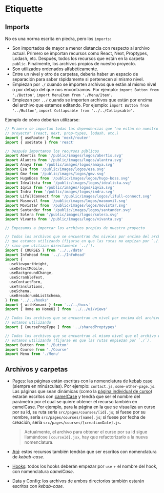 # Etiquette

## Imports

No es una norma escrita en piedra, pero los `imports`:

- Son importados de mayor a menor distancia con respecto al archivo actual.
  Primero se importan recursos como React, Next, Proptypes, Lodash, etc.
  Después, todos los recursos que están en la carpeta `public`. Finalmente,
  los archivos propios de nuestro proyecto.
- Son utilizados ordenados alfabéticamente.
- Entre un nivel y otro de carpetas, debería haber un espacio de separación
  para saber rápidamente si pertenecen al mismo nivel.
- Empiezan por `./` cuando se importen archivos que están al mismo nivel o por
  debajo del que nos encontramos. Por ejemplo: `import Button from './Button'`,
  `import MenuItem from './Menu/Item'`.
- Empiezan por `../` cuando se importen archivos que están por encima del
  archivo que estamos editando. Por ejemplo: `import Button from '../Button'`,
  `import Collapsable from '../../Collapsable'`.

Ejemplo de cómo deberían utilizarse:

```javascript
// Primero se importan todas las dependencias que "no están en nuestro
// proyecto" (react, next, prop-types, lodash, etc.)
import { useRouter } from 'next/router'
import { useState } from 'react'

// Después importamos los recursos públicos
import Abertis from '/public/images/logos/abertis.svg'
import Alantra from '/public/images/logos/alantra.svg'
import Anaya from '/public/images/logos/anaya.svg'
import Esa from '/public/images/logos/esa.svg'
import Gmv from '/public/images/logos/gmv.svg'
import HugoBoss from '/public/images/logos/hugo-boss.svg'
import Idealista from '/public/images/logos/idealista.svg'
import Iqvia from '/public/images/logos/iqvia.svg'
import Indra from '/public/images/logos/indra.svg'
import LifullConnect from '/public/images/logos/lifull-connect.svg'
import Masmovil from '/public/images/logos/masmovil.svg'
import Movistar from '/public/images/logos/movistar.svg'
import Santander from '/public/images/logos/santander.svg'
import Solera from '/public/images/logos/solera.svg'
import Vivanta from '/public/images/logos/vivanta.svg'

// Empezamos a importar los archivos propios de nuestro proyecto

// Todos los archivos que se encuentran dos niveles por encima del archivo
// que estamos utilizando (fijarse en que las rutas no empizan por `./../`,
// sino que utilizan directamente `../`).
import { COURSES } from '../../data'
import InfoHead from '../../InfoHead'
import {
  useViewportHeight,
  useDetectMobile,
  useBackgroundChange,
  useScrambleText,
  useContactForm,
  useTranslations,
  useSchema,
  useBreadcrumbListSchema,
} from '../../hooks'
import { withKonami } from '../../hocs'
import { Home as HomeUI } from '../../ui/views'

// Todos los archivos que se encuentran un nivel por encima del archivo que
// estamos utilizando
import { CoursePropType } from '../sharedProptypes'

// Todos los archivos que se encuentran al mismo nivel que el archivo que
// estamos utilizando (fijarse en que las rutas empiezan por `./`).
import Button from './Button'
import Course from './Course'
import Menu from './Menu'
```

## Archivos y carpetas

- [Pages](./src/pages): las páginas están escritas con la nomenclatura de
  [kebab case](https://www.neoguias.com/tipos-notacion-nombres/#Kebab_Case_contar-elementos)
  (siempre en minúsculas). Por ejemplo: `contact.js`, `some-other-page.js`.
  Las páginas que sean dinámicas (como la [página individual de curso](./src/pages/courses/[courseId].jsx))
  estarán escritos con [camelCase](https://www.neoguias.com/tipos-notacion-nombres/#Camel_Case_contarElementos)
  y tendrá que ser el nombre del parámetro por el cual se quiere obtener el
  recurso también en camelCase. Por ejemplo, para la página en la que se
  visualiza un curso por su id, su ruta sería `src/pages/courses/[id].js`; si
  fuese por su nombre, sería `src/pages/courses/[name].js`; si fuese por fecha
  de creación, sería `src/pages/courses/[creationDate].js`.

  > Actualmente, el archivo para obtener el curso por su id sigue llamándose
  > `[courseId].jsx`, hay que refactorizarlo a la nueva nomenclatura.

- [Api](./src/pages/api): estos recursos también tendrán que ser escritos con
  nomenclatura de _kebab-case_.

- [Hooks](./src/hooks): todos los hooks deberán empezar por `use` + el nombre
  del hook, con nomenclatura _camelCase_.

- [Data](./src/data) y [Config](./src/config): los archivos de ambos directorios
  también estarán escritos con _kebab-case_.
